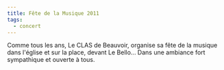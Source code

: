```yaml
---
title: Fête de la Musique 2011
tags: 
  - concert
---
```


Comme tous les ans, Le CLAS de Beauvoir, organise sa fête de la musique dans l'église et sur la place, devant Le Bello... Dans une ambiance fort sympathique et ouverte à tous.
